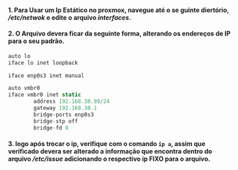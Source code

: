 #### 1. Para Usar um Ip Estático no proxmox, navegue até o se guinte diertório, */etc/netwok* e edite o arquivo *interfaces*.

#### 2. O Arquivo devera ficar da seguinte forma, alterando os endereços de IP para o seu padrão.
```js
auto lo
iface lo inet loopback

iface enp0s3 inet manual

auto vmbr0
iface vmbr0 inet static
        address 192.168.30.99/24
        gateway 192.168.30.1
        bridge-ports enp0s3
        bridge-stp off
        bridge-fd 0
```

#### 3. logo após trocar o ip, verifique com o comando `ip a`, assim que verificado devera ser alterado a informação que encontra dentro do arquivo */etc/issue* adicionando o respectivo ip FIXO para o arquivo.